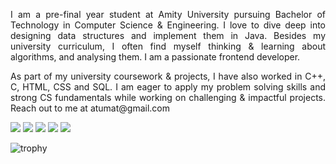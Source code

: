 <p align="justify">
 I am a pre-final year student at Amity University pursuing Bachelor of Technology in Computer Science & Engineering. 
I love to dive deep into designing data structures and implement them in Java. Besides my university curriculum, I often find myself thinking & learning about algorithms, and analysing them. I am a passionate frontend developer.
</p>

<p align="justify">
 As part of my university coursework & projects, I have also worked in C++, C, HTML, CSS and SQL. I am eager to apply my problem solving skills and strong CS fundamentals while working on challenging & impactful projects. 
Reach out to me at atumat@gmail.com <br>
<p align="justify">
 

<img src="https://img.icons8.com/color/48/000000/java-coffee-cup-logo--v1.png"/>   <img src="https://img.icons8.com/color/48/000000/html-5--v1.png"/>   <img   src="https://img.icons8.com/color/48/000000/css3.png"/>   <img src="https://img.icons8.com/color/48/000000/javascript--v1.png"/>  <img src="https://img.icons8.com/color/48/000000/mysql-logo.png"/>  
<p align="center"> 
 
![trophy](https://github-profile-trophy.vercel.app/?username=atumat&theme=dracula)



  

